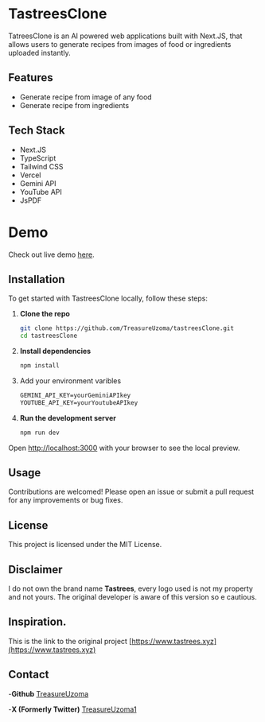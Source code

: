 # TastreesClone

TatreesClone is an AI powered web applications built with Next.JS, that allows users to generate recipes from images of food or ingredients uploaded instantly. 


## Features
- Generate recipe from image of any food
- Generate recipe from ingredients

## Tech Stack

- Next.JS
- TypeScript
- Tailwind CSS
- Vercel
- Gemini API
- YouTube API
- JsPDF

# Demo

Check out live demo [here](https://tastreesClone.vercel.app).

## Installation

To get started with TastreesClone locally, follow these steps:

1. **Clone the repo**

   ```bash
   git clone https://github.com/TreasureUzoma/tastreesClone.git
   cd tastreesClone

2. **Install dependencies**

   ```bash
   npm install

3. Add your environment varibles 
   ```txt
   GEMINI_API_KEY=yourGeminiAPIkey
   YOUTUBE_API_KEY=yourYoutubeAPIkey

4. **Run the development server**

   ```bash
   npm run dev

Open [http://localhost:3000](http://localhost:3000) with your browser to see the local preview.

## Usage

Contributions are welcomed! Please open an issue or submit a pull request for any improvements or bug fixes.

## License

This project is licensed under the MIT License.

## Disclaimer

I do not own the brand name **Tastrees**, every logo used is not my property and not yours. The original developer is aware of this version so e cautious.

## Inspiration.
This is the link to the original project
[https://www.tastrees.xyz](https://www.tastrees.xyz)

## Contact

-**Github**
[TreasureUzoma](https://github.com/Treasureuzoma)

-**X (Formerly Twitter)**
[TreasureUzoma1](https://x.com/TreasureUzoma1)
